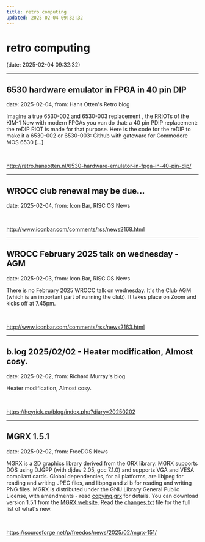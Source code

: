 ```yaml
---
title: retro computing
updated: 2025-02-04 09:32:32
---
```


# retro computing

(date: 2025-02-04 09:32:32)

---

## 6530 hardware emulator in FPGA in 40 pin DIP

date: 2025-02-04, from: Hans Otten's Retro blog

Imagine a true 6530-002 and 6530-003 replacement , the RRIOTs of the KIM-1 Now with modern FPGAs you van do that: a 40 pin PDIP replacement: the reDIP RIOT is made for that purpose. Here is the code for the reDIP to make it a 6530-002 or 6530-003: Github with gateware for Commodore MOS 6530 [&#8230;] 

<br> 

<http://retro.hansotten.nl/6530-hardware-emulator-in-fpga-in-40-pin-dip/>

---

## WROCC club renewal may be due...

date: 2025-02-04, from: Icon Bar, RISC OS News

 

<br> 

<http://www.iconbar.com/comments/rss/news2168.html>

---

## WROCC February 2025 talk on wednesday - AGM

date: 2025-02-03, from: Icon Bar, RISC OS News

There is no February 2025 WROCC talk on wednesday. It's the Club AGM (which is an important part of running the club). It takes place on Zoom and kicks off at 7.45pm. 

<br> 

<http://www.iconbar.com/comments/rss/news2163.html>

---

## b.log 2025/02/02 - Heater modification, Almost cosy.

date: 2025-02-02, from: Richard Murray's blog

Heater modification, Almost cosy. 

<br> 

<https://heyrick.eu/blog/index.php?diary=20250202>

---

## MGRX 1.5.1

date: 2025-02-02, from: FreeDOS News

<div class="markdown_content"><p>MGRX is a 2D graphics library derived from the GRX library. MGRX supports DOS using DJGPP (with djdev 2.05, gcc 7.1.0) and supports VGA and VESA compliant cards. Global dependencies, for all platforms, are libjpeg for reading and writing JPEG files, and libpng and zlib for reading and writing PNG files. MGRX is distributed under the GNU Library General Public License, with amendments - read <a class="" href="https://www.fgrim.com/mgrx/copying.grx" rel="nofollow">copying.grx</a> for details. You can download version 1.5.1 from the <a class="" href="https://www.fgrim.com/mgrx/" rel="nofollow">MGRX website</a>. Read the <a class="" href="https://www.fgrim.com/mgrx/changes.txt" rel="nofollow">changes.txt</a> file for the full list of what's new.</p></div> 

<br> 

<https://sourceforge.net/p/freedos/news/2025/02/mgrx-151/>

